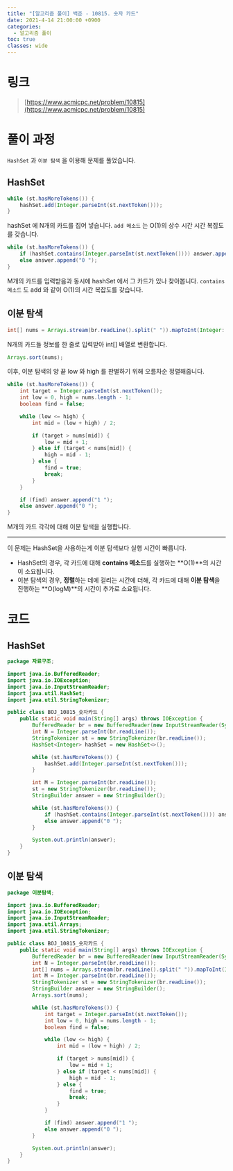 ```yaml
---
title: "[알고리즘 풀이] 백준 - 10815. 숫자 카드"
date: 2021-4-14 21:00:00 +0900
categories:
  - 알고리즘 풀이
toc: true
classes: wide
---
```


# 링크

> [https://www.acmicpc.net/problem/10815](https://www.acmicpc.net/problem/10815)

# 풀이 과정

`HashSet` 과 `이분 탐색` 을 이용해 문제를 풀었습니다.

## HashSet

```java
while (st.hasMoreTokens()) {
    hashSet.add(Integer.parseInt(st.nextToken()));
}
```

hashSet 에 N개의 카드를 집어 넣습니다. `add 메소드` 는 O(1)의 상수 시간 시간 복잡도를 갖습니다.

```java
while (st.hasMoreTokens()) {
    if (hashSet.contains(Integer.parseInt(st.nextToken()))) answer.append("1 ");
    else answer.append("0 ");
}
```

M개의 카드를 입력받음과 동시에 hashSet 에서 그 카드가 있나 찾아봅니다. `contains 메소드` 도 add 와 같이 O(1)의 시간 복잡도를 갖습니다.

## 이분 탐색

```java
int[] nums = Arrays.stream(br.readLine().split(" ")).mapToInt(Integer::parseInt).toArray();
```

N개의 카드들 정보를 한 줄로 입력받아 int[] 배열로 변환합니다.

```java
Arrays.sort(nums);
```

이후, 이분 탐색의 양 끝 low 와 high 를 판별하기 위해 오름차순 정렬해줍니다.

```java
while (st.hasMoreTokens()) {
    int target = Integer.parseInt(st.nextToken());
    int low = 0, high = nums.length - 1;
    boolean find = false;

    while (low <= high) {
        int mid = (low + high) / 2;

        if (target > nums[mid]) {
            low = mid + 1;
        } else if (target < nums[mid]) {
            high = mid - 1;
        } else {
            find = true;
            break;
        }
    }

    if (find) answer.append("1 ");
    else answer.append("0 ");
}
```

M개의 카드 각각에 대해 이분 탐색을 실행합니다.

---

이 문제는 HashSet을 사용하는게 이분 탐색보다 실행 시간이 빠릅니다.

- HashSet의 경우, 각 카드에 대해 **contains 메소드**를 실행하는 **O(1)**의 시간이 소요됩니다.
- 이분 탐색의 경우, **정렬**하는 데에 걸리는 시간에 더해, 각 카드에 대해 **이분 탐색**을 진행하는 **O(logM)**의 시간이 추가로 소요됩니다.

# 코드

## HashSet

```java
package 자료구조;

import java.io.BufferedReader;
import java.io.IOException;
import java.io.InputStreamReader;
import java.util.HashSet;
import java.util.StringTokenizer;

public class BOJ_10815_숫자카드 {
    public static void main(String[] args) throws IOException {
        BufferedReader br = new BufferedReader(new InputStreamReader(System.in));
        int N = Integer.parseInt(br.readLine());
        StringTokenizer st = new StringTokenizer(br.readLine());
        HashSet<Integer> hashSet = new HashSet<>();

        while (st.hasMoreTokens()) {
            hashSet.add(Integer.parseInt(st.nextToken()));
        }

        int M = Integer.parseInt(br.readLine());
        st = new StringTokenizer(br.readLine());
        StringBuilder answer = new StringBuilder();

        while (st.hasMoreTokens()) {
            if (hashSet.contains(Integer.parseInt(st.nextToken()))) answer.append("1 ");
            else answer.append("0 ");
        }

        System.out.println(answer);
    }
}
```

## 이분 탐색

```java
package 이분탐색;

import java.io.BufferedReader;
import java.io.IOException;
import java.io.InputStreamReader;
import java.util.Arrays;
import java.util.StringTokenizer;

public class BOJ_10815_숫자카드 {
    public static void main(String[] args) throws IOException {
        BufferedReader br = new BufferedReader(new InputStreamReader(System.in));
        int N = Integer.parseInt(br.readLine());
        int[] nums = Arrays.stream(br.readLine().split(" ")).mapToInt(Integer::parseInt).toArray();
        int M = Integer.parseInt(br.readLine());
        StringTokenizer st = new StringTokenizer(br.readLine());
        StringBuilder answer = new StringBuilder();
        Arrays.sort(nums);

        while (st.hasMoreTokens()) {
            int target = Integer.parseInt(st.nextToken());
            int low = 0, high = nums.length - 1;
            boolean find = false;

            while (low <= high) {
                int mid = (low + high) / 2;

                if (target > nums[mid]) {
                    low = mid + 1;
                } else if (target < nums[mid]) {
                    high = mid - 1;
                } else {
                    find = true;
                    break;
                }
            }

            if (find) answer.append("1 ");
            else answer.append("0 ");
        }

        System.out.println(answer);
    }
}
```